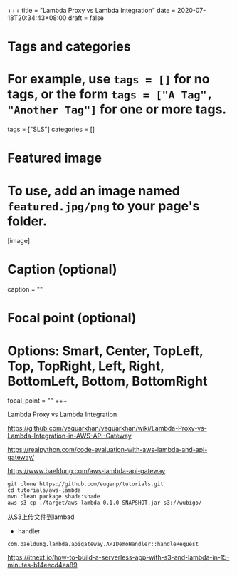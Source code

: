+++
title = "Lambda Proxy vs Lambda Integration"
date = 2020-07-18T20:34:43+08:00
draft = false

# Tags and categories
# For example, use `tags = []` for no tags, or the form `tags = ["A Tag", "Another Tag"]` for one or more tags.
tags = ["SLS"]
categories = []

# Featured image
# To use, add an image named `featured.jpg/png` to your page's folder. 
[image]
  # Caption (optional)
  caption = ""

  # Focal point (optional)
  # Options: Smart, Center, TopLeft, Top, TopRight, Left, Right, BottomLeft, Bottom, BottomRight
  focal_point = ""
+++


Lambda Proxy vs Lambda Integration


https://github.com/vaquarkhan/vaquarkhan/wiki/Lambda-Proxy-vs-Lambda-Integration-in-AWS-API-Gateway


https://realpython.com/code-evaluation-with-aws-lambda-and-api-gateway/




https://www.baeldung.com/aws-lambda-api-gateway

```
git clone https://github.com/eugenp/tutorials.git
cd tutorials/aws-lambda
mvn clean package shade:shade
aws s3 cp ./target/aws-lambda-0.1.0-SNAPSHOT.jar s3://wubigo/
```

从S3上传文件到lambad

- handler

```
com.baeldung.lambda.apigateway.APIDemoHandler::handleRequest
```



https://itnext.io/how-to-build-a-serverless-app-with-s3-and-lambda-in-15-minutes-b14eecd4ea89